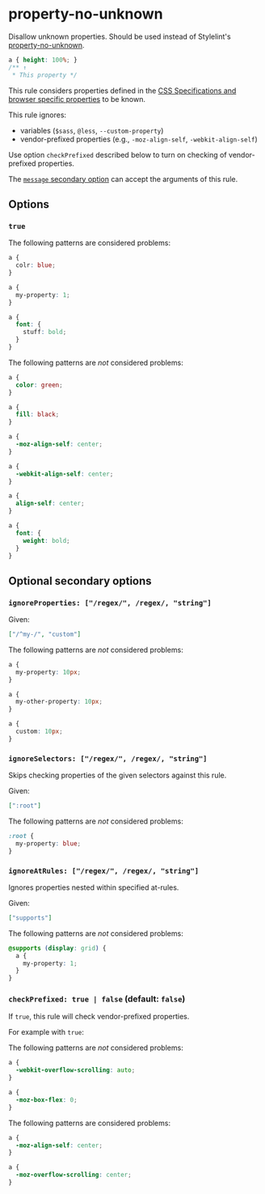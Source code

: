 # property-no-unknown

Disallow unknown properties. Should be used instead of Stylelint's [property-no-unknown](https://stylelint.io/user-guide/rules/property-no-unknown).

<!-- prettier-ignore -->
```scss
a { height: 100%; }
/** ↑
 * This property */
```

This rule considers properties defined in the [CSS Specifications and browser specific properties](https://github.com/betit/known-css-properties#source) to be known.

This rule ignores:

- variables (`$sass`, `@less`, `--custom-property`)
- vendor-prefixed properties (e.g., `-moz-align-self`, `-webkit-align-self`)

Use option `checkPrefixed` described below to turn on checking of vendor-prefixed properties.

The [`message` secondary option](https://github.com/stylelint-scss/stylelint-scss/6.11.1/docs/user-guide/configure.md#message) can accept the arguments of this rule.

## Options

### `true`

The following patterns are considered problems:

<!-- prettier-ignore -->
```scss
a {
  colr: blue;
}
```

<!-- prettier-ignore -->
```scss
a {
  my-property: 1;
}
```

<!-- prettier-ignore -->
```scss
a {
  font: {
    stuff: bold;
  }
}
```

The following patterns are _not_ considered problems:

<!-- prettier-ignore -->
```scss
a {
  color: green;
}
```

<!-- prettier-ignore -->
```scss
a {
  fill: black;
}
```

<!-- prettier-ignore -->
```scss
a {
  -moz-align-self: center;
}
```

<!-- prettier-ignore -->
```scss
a {
  -webkit-align-self: center;
}
```

<!-- prettier-ignore -->
```scss
a {
  align-self: center;
}
```

<!-- prettier-ignore -->
```scss
a {
  font: {
    weight: bold;
  }
}
```

## Optional secondary options

### `ignoreProperties: ["/regex/", /regex/, "string"]`

Given:

```json
["/^my-/", "custom"]
```

The following patterns are _not_ considered problems:

<!-- prettier-ignore -->
```scss
a {
  my-property: 10px;
}
```

<!-- prettier-ignore -->
```scss
a {
  my-other-property: 10px;
}
```

<!-- prettier-ignore -->
```scss
a {
  custom: 10px;
}
```

### `ignoreSelectors: ["/regex/", /regex/, "string"]`

Skips checking properties of the given selectors against this rule.

Given:

```json
[":root"]
```

The following patterns are _not_ considered problems:

<!-- prettier-ignore -->
```scss
:root {
  my-property: blue;
}
```

### `ignoreAtRules: ["/regex/", /regex/, "string"]`

Ignores properties nested within specified at-rules.

Given:

```json
["supports"]
```

The following patterns are _not_ considered problems:

<!-- prettier-ignore -->
```scss
@supports (display: grid) {
  a {
    my-property: 1;
  }
}
```

### `checkPrefixed: true | false` (default: `false`)

If `true`, this rule will check vendor-prefixed properties.

For example with `true`:

The following patterns are _not_ considered problems:

<!-- prettier-ignore -->
```scss
a {
  -webkit-overflow-scrolling: auto;
}
```

<!-- prettier-ignore -->
```scss
a {
  -moz-box-flex: 0;
}
```

The following patterns are considered problems:

<!-- prettier-ignore -->
```scss
a {
  -moz-align-self: center;
}
```

<!-- prettier-ignore -->
```scss
a {
  -moz-overflow-scrolling: center;
}
```
